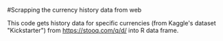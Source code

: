 #Scrapping the currency history data from web

This code gets history data for specific currencies (from Kaggle's dataset "Kickstarter") from https://stooq.com/q/d/ into R data frame.
